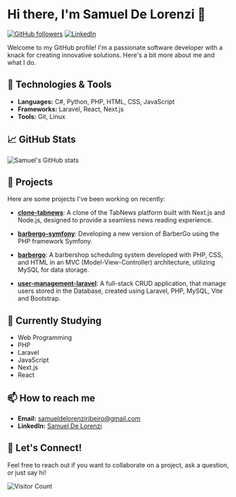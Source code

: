 # Hi there, I'm Samuel De Lorenzi 👋

[![GitHub followers](https://img.shields.io/github/followers/samueldelorenzi?style=social)](https://github.com/samueldelorenzi?tab=followers)
[![LinkedIn](https://img.shields.io/badge/LinkedIn-Connect-blue)](https://www.linkedin.com/in/samueldelorenzi/)

Welcome to my GitHub profile! I'm a passionate software developer with a knack for creating innovative solutions. Here's a bit more about me and what I do.

## 🔧 Technologies & Tools
- **Languages:** C#, Python, PHP, HTML, CSS, JavaScript
- **Frameworks:** Laravel, React, Next.js
- **Tools:** Git, Linux

## 📈 GitHub Stats
![Samuel's GitHub stats](https://github-readme-stats.vercel.app/api?username=samueldelorenzi&show_icons=true&theme=dracula)

## 💼 Projects
Here are some projects I've been working on recently:

- [**clone-tabnews**](https://github.com/samueldelorenzi/clone-tabnews):
  A clone of the TabNews platform built with Next.js and Node.js, designed to provide a seamless news reading experience.

- [**barbergo-symfony**](https://github.com/samueldelorenzi/barbergo-symfony):
  Developing a new version of BarberGo using the PHP framework Symfony.

- [**barbergo**](https://github.com/samueldelorenzi/barbergo):
  A barbershop scheduling system developed with PHP, CSS, and HTML in an MVC (Model-View-Controller) architecture, utilizing MySQL for data storage.

- [**user-management-laravel**](https://github.com/samueldelorenzi/user-management-laravel):
  A full-stack CRUD application, that manage users stored in the Database, created using Laravel, PHP, MySQL, Vite and Bootstrap.

## 🌱 Currently Studying
- Web Programming
- PHP
- Laravel
- JavaScript
- Next.js
- React

## 📫 How to reach me
- **Email:** samueldelorenziribeiro@gmail.com
- **LinkedIn:** [Samuel De Lorenzi](https://www.linkedin.com/in/samueldelorenzi/)

## 💬 Let's Connect!
Feel free to reach out if you want to collaborate on a project, ask a question, or just say hi!

![Visitor Count](https://profile-counter.glitch.me/samueldelorenzi/count.svg)

